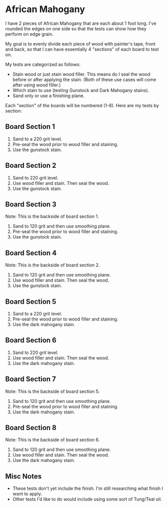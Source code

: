 # African Mahogany

I have 2 pieces of African Mahogany that are each about 1 foot long.  I've rounded the edges on one side so that the tests can show how they perform on edge grain.

My goal is to evenly divide each piece of wood with painter's tape, front and back, so that I can have essentially 4 "sections" of each board to test on.

My tests are categorized as follows:
* Stain wood or just stain wood filler.  This means do I seal the wood before or after applying the stain.  (Both of these use cases will come after using wood filler.)
* Which stain to use (testing Gunstock and Dark Mahogany stains).
* Sand only or use a finishing plane.

Each "section" of the boards will be numbered (1-8).  Here are my tests by section:
## Board Section 1
1. Sand to a 220 grit level.
1. Pre-seal the wood prior to wood filler and staining.
1. Use the gunstock stain.

## Board Section 2
1. Sand to 220 grit level.
1. Use wood filler and stain.  Then seal the wood.
1. Use the gunstock stain.

## Board Section 3
Note: This is the backside of board section 1.
1. Sand to 120 grit and then use smoothing plane.
1. Pre-seal the wood prior to wood filler and staining.
1. Use the gunstock stain.

## Board Section 4
Note: This is the backside of board section 2.
1. Sand to 120 grit and then use smoothing plane.
1. Use wood filler and stain.  Then seal the wood.
1. Use the gunstock stain.

## Board Section 5
1. Sand to a 220 grit level.
1. Pre-seal the wood prior to wood filler and staining.
1. Use the dark mahogany stain.

## Board Section 6
1. Sand to 220 grit level.
1. Use wood filler and stain.  Then seal the wood.
1. Use the dark mahogany stain.

## Board Section 7
Note: This is the backside of board section 5.
1. Sand to 120 grit and then use smoothing plane.
1. Pre-seal the wood prior to wood filler and staining.
1. Use the dark mahogany stain.

## Board Section 8
Note: This is the backside of board section 6.
1. Sand to 120 grit and then use smoothing plane.
1. Use wood filler and stain.  Then seal the wood.
1. Use the dark mahogany stain.

## Misc Notes
- These tests don't yet include the finish.  I'm still researching what finish I want to apply.
- Other tests I'd like to do would include using some sort of Tung/Teal oil.
